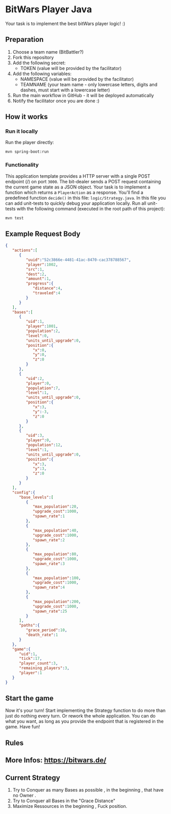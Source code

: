 # BitWars Player Java
Your task is to implement the best bitWars player logic! :)

## Preparation
1. Choose a team name (BitBattler?)
2. Fork this repository
3. Add the following secret:
    * TOKEN (value will be provided by the facilitator)
4. Add the following variables:
    * NAMESPACE (value will be provided by the facilitator)
    * TEAMNAME (your team name - only lowercase letters, digits and dashes, must start with a lowercase letter)
4. Run the main workflow in GitHub - it will be deployed automatically
5. Notify the facilitator once you are done :)

## How it works

### Run it locally
Run the player directly:
```bash
mvn spring-boot:run
```

### Functionality
This application template provides a HTTP server with a single POST endpoint (/) on port `3000`.
The bit-dealer sends a POST request containing the current game state as a JSON object.
Your task is to implement a function which returns a `PlayerAction` as a response.
You'll find a predefined function `decide()` in this file: `logic/Strategy.java`.
In this file you can add unit-tests to quickly debug your application locally.
Run all unit-tests with the following command (executed in the root path of this project):
```bash
mvn test
```


## Example Request Body
```json
{
   "actions":[
      {
         "uuid":"52c3866e-4481-41ac-8470-cac378788567",
         "player":1002,
         "src":1,
         "dest":2,
         "amount":1,
         "progress":{
            "distance":4,
            "traveled":4
         }
      }
   ],
   "bases":[
      {
         "uid":1,
         "player":1001,
         "population":2,
         "level":0,
         "units_until_upgrade":0,
         "position":{
            "x":0,
            "y":0,
            "z":0
         }
      },
      {
         "uid":2,
         "player":0,
         "population":7,
         "level":1,
         "units_until_upgrade":0,
         "position":{
            "x":3,
            "y":-3,
            "z":0
         }
      },
      {
         "uid":3,
         "player":0,
         "population":12,
         "level":1,
         "units_until_upgrade":0,
         "position":{
            "x":3,
            "y":3,
            "z":0
         }
      }
   ],
   "config":{
      "base_levels":[
         {
            "max_population":20,
            "upgrade_cost":1000,
            "spawn_rate":1
         },
         {
            "max_population":40,
            "upgrade_cost":1000,
            "spawn_rate":2
         },
         {
            "max_population":80,
            "upgrade_cost":1000,
            "spawn_rate":3
         },
         {
            "max_population":100,
            "upgrade_cost":1000,
            "spawn_rate":4
         },
         {
            "max_population":200,
            "upgrade_cost":1000,
            "spawn_rate":25
         }
      ],
      "paths":{
         "grace_period":10,
         "death_rate":1
      }
   },
   "game":{
      "uid":1,
      "tick":17,
      "player_count":3,
      "remaining_players":3,
      "player":1
   }
}
```

## Start the game

Now it's your turn! Start implementing the Strategy function to do more than just do nothing every turn.
Or rework the whole application.
You can do what you want, as long as you provide the endpoint that is registered in the game. Have fun!

## Rules

More Infos: https://bitwars.de/
---
## Current Strategy

1. Try to Conquer as many Bases as possible , in the beginning , that have no Owner .
2. Try to Conquer all Bases in the "Grace Distance"
3. Maximize Ressources in the beginning , Fuck position.
